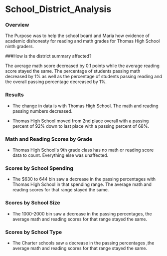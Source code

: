 # School_District_Analysis

### Overview

The Purpose was to help the school board and Maria how evidence of academic dishonesty for reading and math grades for Thomas High School ninth graders. 

###How is the district summary affected?

   The average math score decreased by 0.1 points while the average reading score stayed the same. The percentage of students passing math decreased by 1% as well as the percentage of students passing reading and the overall passing percentage decreased by 1%.

### Results 

  * The change in data is with Thomas High School. The math and reading passing numbers decreased.


 * Thomas High School moved from 2nd place overall with a passing percent of 92% down to last place with a passing percent of 68%.


### Math and Reading Scores by Grade

  * Thomas High School's 9th grade class has no math or reading score data to count. Everything else was unaffected.

### Scores by School Spending

 * The $630 to 644 bin saw a decrease in the passing percentages with Thomas High School in that spending range. The average math and reading scores for that range stayed the same.

### Scores by School Size

   * The 1000-2000 bin saw a decrease in the passing percentages, the average math and reading scores for that range stayed the same.

### Scores by School Type

   * The Charter schools saw a decrease in the passing percentages ,the average math and reading scores for that range stayed the same.
